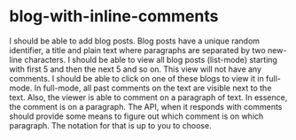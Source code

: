 # blog-with-inline-comments
I should be able to add blog posts. Blog posts have a unique random identifier, a title and plain text where paragraphs are separated by two new-line characters. I should be able to view all blog posts (list-mode) starting with first 5 and then the next 5 and so on. This view will not have any comments. I should be able to click on one of these blogs to view it in full-mode. In full-mode, all past comments on the text are visible next to the text. Also, the viewer is able to comment on a paragraph of text. In essence, the comment is on a paragraph. The API, when it responds with comments should provide some means to figure out which comment is on which paragraph. The notation for that is up to you to choose.
